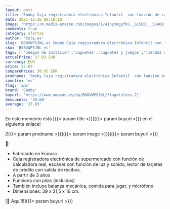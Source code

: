 ```yaml
---
layout: post
title: 'Smoby Caja registradora electrónica Infantil  con función de calculadora Real  17 Accesorios  Medidas: 39 x 21 5 x 16cm  Adecuado a Partir de 3 Años  Color Azul 350110'
date: 2021-12-26 08:18:18
image: 'https://m.media-amazon.com/images/I/41nyxNgyfkS._SL500_._SL400_.jpg'
comments: true
category: ofertas
author: 'tole.es'
slug: 'B08VWPSJNL-es Smoby Caja registradora electrónica Infantil con función...'
sku: 'B08VWPSJNL-es'
tags: [ 'Juegos de imitación','Juguetes','Juguetes y juegos','Tiendas de juguete y accesorios','calculadora','smoby', ]
actualPrice: 27.03 EUR
currency: EUR
price: 27.03
comparePrice: 38.95 EUR
prodname: 'Smoby Caja registradora electrónica Infantil  con función de calculadora Real  17 Accesorios  Medidas: 39 x 21 5 x 16cm  Adecuado a Partir de 3 Años  Color Azul 350110'
country: 'es'
flag: '🇪🇸'
brand: 'Smoby'
buyurl: 'https://www.amazon.es/dp/B08VWPSJNL/?tag=tolees-21'
descuento: '30.60'
average: '27.03'
---
```


En este momento está [{{< param title >}}]({{< param buyurl >}}) en el siguiente enlace!

[![{{< param prodname >}}]({{< param image >}})]({{< param buyurl >}})

🔎:

- Fabricado en Francia
- Caja registradora electrónica de supermercado con función de calculadora real, escáner con función de luz y sonido, lector de tarjetas de crédito con salida de recibos.
- A partir de 3 años
- Funciona con pilas (incluidas)
- También incluye balanza mecánica, comida para jugar, y micrófono.
- Dimensiones: 39 x 21,5 x 16 cm.

[🛒 Aquí!!!]({{< param buyurl >}})
